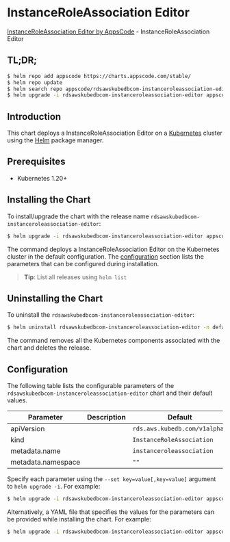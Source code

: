 # InstanceRoleAssociation Editor

[InstanceRoleAssociation Editor by AppsCode](https://appscode.com) - InstanceRoleAssociation Editor

## TL;DR;

```bash
$ helm repo add appscode https://charts.appscode.com/stable/
$ helm repo update
$ helm search repo appscode/rdsawskubedbcom-instanceroleassociation-editor --version=v0.16.0
$ helm upgrade -i rdsawskubedbcom-instanceroleassociation-editor appscode/rdsawskubedbcom-instanceroleassociation-editor -n default --create-namespace --version=v0.16.0
```

## Introduction

This chart deploys a InstanceRoleAssociation Editor on a [Kubernetes](http://kubernetes.io) cluster using the [Helm](https://helm.sh) package manager.

## Prerequisites

- Kubernetes 1.20+

## Installing the Chart

To install/upgrade the chart with the release name `rdsawskubedbcom-instanceroleassociation-editor`:

```bash
$ helm upgrade -i rdsawskubedbcom-instanceroleassociation-editor appscode/rdsawskubedbcom-instanceroleassociation-editor -n default --create-namespace --version=v0.16.0
```

The command deploys a InstanceRoleAssociation Editor on the Kubernetes cluster in the default configuration. The [configuration](#configuration) section lists the parameters that can be configured during installation.

> **Tip**: List all releases using `helm list`

## Uninstalling the Chart

To uninstall the `rdsawskubedbcom-instanceroleassociation-editor`:

```bash
$ helm uninstall rdsawskubedbcom-instanceroleassociation-editor -n default
```

The command removes all the Kubernetes components associated with the chart and deletes the release.

## Configuration

The following table lists the configurable parameters of the `rdsawskubedbcom-instanceroleassociation-editor` chart and their default values.

|     Parameter      | Description |                 Default                  |
|--------------------|-------------|------------------------------------------|
| apiVersion         |             | <code>rds.aws.kubedb.com/v1alpha1</code> |
| kind               |             | <code>InstanceRoleAssociation</code>     |
| metadata.name      |             | <code>instanceroleassociation</code>     |
| metadata.namespace |             | <code>""</code>                          |


Specify each parameter using the `--set key=value[,key=value]` argument to `helm upgrade -i`. For example:

```bash
$ helm upgrade -i rdsawskubedbcom-instanceroleassociation-editor appscode/rdsawskubedbcom-instanceroleassociation-editor -n default --create-namespace --version=v0.16.0 --set apiVersion=rds.aws.kubedb.com/v1alpha1
```

Alternatively, a YAML file that specifies the values for the parameters can be provided while
installing the chart. For example:

```bash
$ helm upgrade -i rdsawskubedbcom-instanceroleassociation-editor appscode/rdsawskubedbcom-instanceroleassociation-editor -n default --create-namespace --version=v0.16.0 --values values.yaml
```
